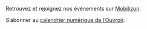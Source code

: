 Retrouvez et rejoignez nos événements sur [Mobilizon](https://mobilizon.fr/@ouvroir_lab/).

S’abonner au [calendrier numérique de l’Ouvroir](https://outlook.office365.com/owa/calendar/00612925e3e44352a2fecda3cc840ee0@umontreal.ca/c2e6e5f6a7264c3b99fb9f6ef3f69b617923860242817213963/calendar.ics).